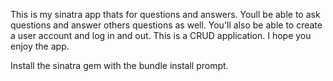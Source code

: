 This is my sinatra app thats for questions and answers. Youll be able to ask questions and answer others questions as well. You'll also be able to create a user account and log in and out. This is a CRUD application. I hope you enjoy the app.

Install the sinatra gem with the bundle install prompt.
